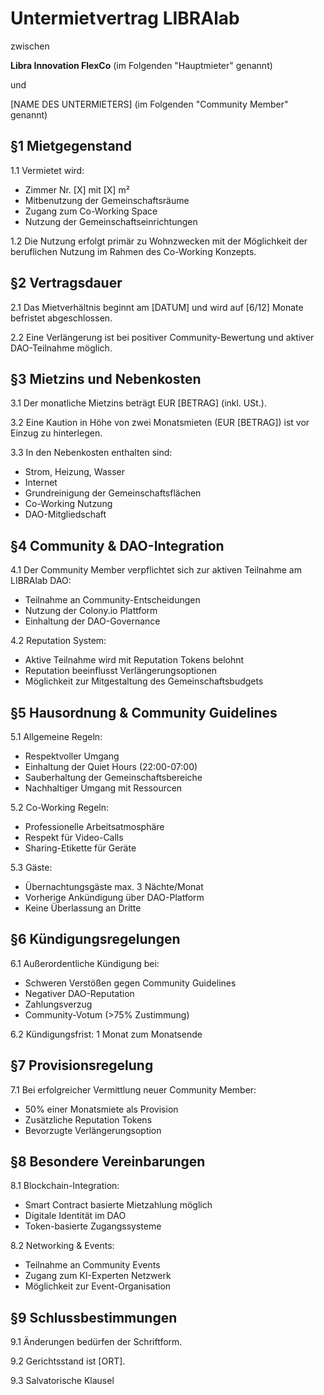 # Untermietvertrag LIBRAlab

zwischen

**Libra Innovation FlexCo**
(im Folgenden "Hauptmieter" genannt)

und

[NAME DES UNTERMIETERS]
(im Folgenden "Community Member" genannt)

## §1 Mietgegenstand
1.1 Vermietet wird:
- Zimmer Nr. [X] mit [X] m²
- Mitbenutzung der Gemeinschaftsräume
- Zugang zum Co-Working Space
- Nutzung der Gemeinschaftseinrichtungen

1.2 Die Nutzung erfolgt primär zu Wohnzwecken mit der Möglichkeit der beruflichen Nutzung im Rahmen des Co-Working Konzepts.

## §2 Vertragsdauer
2.1 Das Mietverhältnis beginnt am [DATUM] und wird auf [6/12] Monate befristet abgeschlossen.

2.2 Eine Verlängerung ist bei positiver Community-Bewertung und aktiver DAO-Teilnahme möglich.

## §3 Mietzins und Nebenkosten
3.1 Der monatliche Mietzins beträgt EUR [BETRAG] (inkl. USt.).

3.2 Eine Kaution in Höhe von zwei Monatsmieten (EUR [BETRAG]) ist vor Einzug zu hinterlegen.

3.3 In den Nebenkosten enthalten sind:
- Strom, Heizung, Wasser
- Internet
- Grundreinigung der Gemeinschaftsflächen
- Co-Working Nutzung
- DAO-Mitgliedschaft

## §4 Community & DAO-Integration
4.1 Der Community Member verpflichtet sich zur aktiven Teilnahme am LIBRAlab DAO:
- Teilnahme an Community-Entscheidungen
- Nutzung der Colony.io Plattform
- Einhaltung der DAO-Governance

4.2 Reputation System:
- Aktive Teilnahme wird mit Reputation Tokens belohnt
- Reputation beeinflusst Verlängerungsoptionen
- Möglichkeit zur Mitgestaltung des Gemeinschaftsbudgets

## §5 Hausordnung & Community Guidelines
5.1 Allgemeine Regeln:
- Respektvoller Umgang
- Einhaltung der Quiet Hours (22:00-07:00)
- Sauberhaltung der Gemeinschaftsbereiche
- Nachhaltiger Umgang mit Ressourcen

5.2 Co-Working Regeln:
- Professionelle Arbeitsatmosphäre
- Respekt für Video-Calls
- Sharing-Etikette für Geräte

5.3 Gäste:
- Übernachtungsgäste max. 3 Nächte/Monat
- Vorherige Ankündigung über DAO-Platform
- Keine Überlassung an Dritte

## §6 Kündigungsregelungen
6.1 Außerordentliche Kündigung bei:
- Schweren Verstößen gegen Community Guidelines
- Negativer DAO-Reputation
- Zahlungsverzug
- Community-Votum (>75% Zustimmung)

6.2 Kündigungsfrist: 1 Monat zum Monatsende

## §7 Provisionsregelung
7.1 Bei erfolgreicher Vermittlung neuer Community Member:
- 50% einer Monatsmiete als Provision
- Zusätzliche Reputation Tokens
- Bevorzugte Verlängerungsoption

## §8 Besondere Vereinbarungen
8.1 Blockchain-Integration:
- Smart Contract basierte Mietzahlung möglich
- Digitale Identität im DAO
- Token-basierte Zugangssysteme

8.2 Networking & Events:
- Teilnahme an Community Events
- Zugang zum KI-Experten Netzwerk
- Möglichkeit zur Event-Organisation

## §9 Schlussbestimmungen
9.1 Änderungen bedürfen der Schriftform.

9.2 Gerichtsstand ist [ORT].

9.3 Salvatorische Klausel
